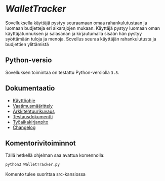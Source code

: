 # **_WalletTracker_**

Sovelluksella käyttäjä pystyy seuraamaan omaa rahankulutustaan ja luomaan budjetteja eri aikarajojen mukaan. Käyttäjä pystyy luomaan oman käyttäjätunnuksen ja salasanan ja kirjautumalla sisään hän pystyy syöttämään tuloja ja menoja. Sovellus seuraa käyttäjän rahankulutusta ja budjettien ylittämistä 

## Python-versio

Sovelluksen toimintaa on testattu Python-versiolla `3.8`.

## Dokumentaatio

- [Käyttöohje](./dokumentaatio/kayttoohje.md)
- [Vaatimusmäärittely](./dokumentaatio/vaatimusmaarittely.md)
- [Arkkitehtuurikuvaus](./dokumentaatio/arkkitehtuuri.md)
- [Testausdokumentti](./dokumentaatio/testaus.md)
- [Työaikakirjanpito](./dokumentaatio/tuntikirjanpito.md)
- [Changelog](./dokumentaatio/changelog.md)

## Komentorivitoiminnot

Tällä hetkellä ohjelman saa avattua komennolla:

```bash
python3 WalletTracker.py
```
Komento tulee suorittaa src-kansiossa
